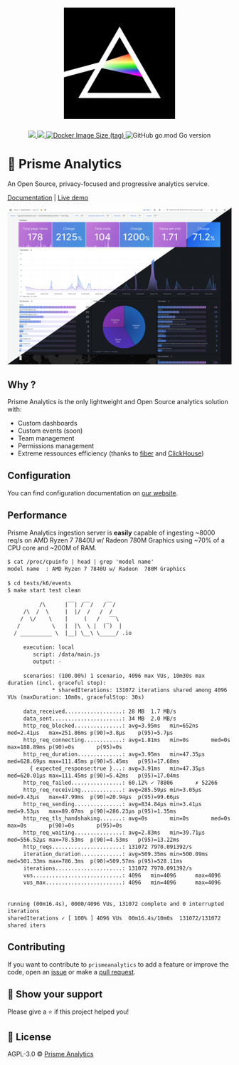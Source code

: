 <h1 align="center">
    <img height="250" src="./.github/images/logo.jpg">
</h1>

<p align="center">
    <a href="https://goreportcard.com/report/github.com/prismelabs/analytics">
        <img src="https://goreportcard.com/badge/github.com/prismelabs/analytics">
    </a>
    <a href="https://github.com/prismelabs/analytics/raw/master/LICENSE">
        <img src="https://img.shields.io/github/license/prismelabs/analytics">
    </a>
    <a href="https://hub.docker.com/r/prismelabs/analytics">
        <img alt="Docker Image Size (tag)" src="https://img.shields.io/docker/image-size/prismelabs/analytics/latest">
    </a>
    <img alt="GitHub go.mod Go version" src="https://img.shields.io/github/go-mod/go-version/prismelabs/analytics">
</p>

# :gem: Prisme Analytics

An Open Source, privacy-focused and progressive analytics service.

[Documentation](https://www.prismeanalytics.com/docs)
|
[Live demo](https://app.prismeanalytics.com/grafana)

![grafana dashboard](.github/images/builtin-dashboard.jpg)

## Why ?

Prisme Analytics is the only lightweight and Open Source analytics solution with:
* Custom dashboards
* Custom events (soon)
* Team management
* Permissions management
* Extreme ressources efficiency (thanks to [fiber](https://gofiber.io/) and [ClickHouse](https://clickhouse.com))

## Configuration

You can find configuration documentation on
[our website](https://www.prismeanalytics.com/docs/set-up/configuration/configure-server/server-modes).

## Performance

Prisme Analytics ingestion server is **easily** capable of ingesting ~8000 req/s on
AMD Ryzen 7 7840U w/ Radeon 780M Graphics using ~70% of a CPU core and ~200M of RAM.

```
$ cat /proc/cpuinfo | head | grep 'model name'
model name	: AMD Ryzen 7 7840U w/ Radeon  780M Graphics

$ cd tests/k6/events
$ make start test clean

          /\      |‾‾| /‾‾/   /‾‾/   
     /\  /  \     |  |/  /   /  /    
    /  \/    \    |     (   /   ‾‾\  
   /          \   |  |\  \ |  (‾)  | 
  / __________ \  |__| \__\ \_____/ .io

     execution: local
        script: /data/main.js
        output: -

     scenarios: (100.00%) 1 scenario, 4096 max VUs, 10m30s max duration (incl. graceful stop):
              * sharedIterations: 131072 iterations shared among 4096 VUs (maxDuration: 10m0s, gracefulStop: 30s)

     data_received..................: 28 MB  1.7 MB/s
     data_sent......................: 34 MB  2.0 MB/s
     http_req_blocked...............: avg=3.95ms   min=652ns    med=2.41µs   max=251.86ms p(90)=3.8µs    p(95)=5.7µs   
     http_req_connecting............: avg=1.81ms   min=0s       med=0s       max=188.89ms p(90)=0s       p(95)=0s      
     http_req_duration..............: avg=3.95ms   min=47.35µs  med=628.69µs max=111.45ms p(90)=5.45ms   p(95)=17.68ms 
       { expected_response:true }...: avg=3.91ms   min=47.35µs  med=620.01µs max=111.45ms p(90)=5.42ms   p(95)=17.04ms 
     http_req_failed................: 60.12% ✓ 78806       ✗ 52266 
     http_req_receiving.............: avg=285.59µs min=3.05µs   med=9.43µs   max=47.99ms  p(90)=20.94µs  p(95)=99.66µs 
     http_req_sending...............: avg=834.84µs min=3.41µs   med=9.53µs   max=89.07ms  p(90)=286.23µs p(95)=1.35ms  
     http_req_tls_handshaking.......: avg=0s       min=0s       med=0s       max=0s       p(90)=0s       p(95)=0s      
     http_req_waiting...............: avg=2.83ms   min=39.71µs  med=556.52µs max=78.53ms  p(90)=4.53ms   p(95)=13.22ms 
     http_reqs......................: 131072 7970.091392/s
     iteration_duration.............: avg=509.35ms min=500.09ms med=501.33ms max=786.3ms  p(90)=509.57ms p(95)=528.11ms
     iterations.....................: 131072 7970.091392/s
     vus............................: 4096   min=4096      max=4096
     vus_max........................: 4096   min=4096      max=4096


running (00m16.4s), 0000/4096 VUs, 131072 complete and 0 interrupted iterations
sharedIterations ✓ [ 100% ] 4096 VUs  00m16.4s/10m0s  131072/131072 shared iters
```

## Contributing

If you want to contribute to `prismeanalytics` to add a feature or improve the
code, open an [issue](https://github.com/prismelabs/analytics/issues)
or make a [pull request](https://github.com/prismelabs/analytics/pulls).

## :stars: Show your support

Please give a :star: if this project helped you!

## :scroll: License

AGPL-3.0 © [Prisme Analytics](https://www.prismeanalytics.com/)
